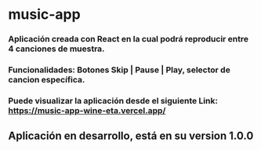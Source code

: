 # music-app

### Aplicación creada con React en la cual podrá reproducir entre 4 canciones de muestra.
### Funcionalidades: Botones Skip | Pause | Play, selector de cancion específica.


### Puede visualizar la aplicación desde el siguiente Link: https://music-app-wine-eta.vercel.app/



## Aplicación en desarrollo, está en su version 1.0.0
